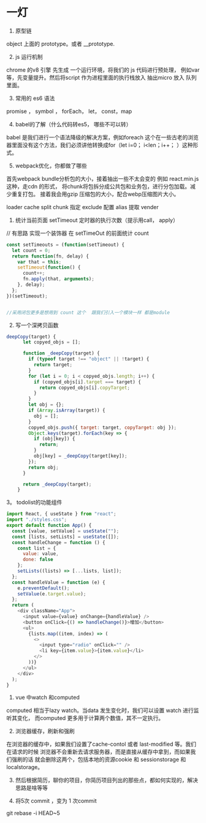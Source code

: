 # 一灯

1. 原型链

object 上面的 prototype。或者 __prototype.

2. js 运行机制

chrome 的v8 引擎 先生成 一个运行环境，将我们的 js 代码进行预处理， 例如var 等，先变量提升。然后将script 作为进程里面的执行栈放入 抽出micro 放入 队列里面。

3. 常用的 es6 语法

promise ， symbol ， forEach， let， const，map

4. babel的了解（什么代码转es5， 哪些不可以转）

babel 是我们进行一个语法降级的解决方案，例如foreach 这个在一些古老的浏览器里面没有这个方法，我们必须讲他转换成for（let i=0； i<len；i++； ）这种形式。

5. webpack优化，你都做了哪些

首先webpack bundle分析包的大小，接着抽出一些不太会变的 例如 react.min.js这种，走cdn 的形式， 将chunk将包拆分成公共包和业务包，进行分包加载。减少重复打包。 接着我会用gzip 压缩包的大小，配合webp压缩图片大小。

loader cache
split chunk
指定 exclude
配置 alias
提取 vender

1. 统计当前页面 setTimeout 定时器的执行次数（提示用call， apply）

// 有思路 实现一个装饰器 在 setTimeOut 的前面统计 count

``` js
const setTimeouts = (function(setTimeout) {
  let count = 0;
  return function(fn, delay) {
    var that = this;
    setTimeout(function() {
      count++;
      fn.apply(that, arguments);
    }, delay);
  };
})(setTimeout);


//采用闭包更多是想用到 count 这个  跟我们引入一个模块一样 都是module

```

2. 写一个深拷贝函数

``` js
deepCopy(target) {
      let copyed_objs = [];

      function _deepCopy(target) {
        if (typeof target !== "object" || !target) {
          return target;
        }
        for (let i = 0; i < copyed_objs.length; i++) {
          if (copyed_objs[i].target === target) {
            return copyed_objs[i].copyTarget;
          }
        }
        let obj = {};
        if (Array.isArray(target)) {
          obj = [];
        }
        copyed_objs.push({ target: target, copyTarget: obj });
        Object.keys(target).forEach(key => {
          if (obj[key]) {
            return;
          }
          obj[key] = _deepCopy(target[key]);
        });
        return obj;
      }

      return _deepCopy(target);
    }
```

3。 todolist的功能组件

``` js
import React, { useState } from "react";
import "./styles.css";
export default function App() {
  const [value, setValue] = useState("");
  const [lists, setLists] = useState([]);
  const handleChange = function () {
    const list = {
      value: value,
      done: false
    };
    setLists((lists) => [...lists, list]);
  };
  const handleValue = function (e) {
    e.preventDefault();
    setValue(e.target.value);
  };
  return (
    <div className="App">
      <input value={value} onChange={handleValue} />
      <button onClick={() => handleChange()}>增加</button>
      <ul>
        {lists.map((item, index) => (
          <>
            <input type="radio" onClick="" />
            <li key={item.value}>{item.value}</li>
          </>
        ))}
      </ul>
    </div>
  );
}

```

1.  vue 中watch 和computed

 computed 相当于lazy watch。当data 发生变化时，我们可以设置 watch 进行监听其变化， 而computed 更多用于计算两个数值，其不一定执行。
 
2. 浏览器缓存，刷新和强刷

在浏览器的缓存中，如果我们设置了cache-contol 或者 last-modified 等。我们在请求的时候 浏览器不会重新去请求服务器，而是直接从缓存中拿到，而如果我们强刷的话 就会删除这两个，包括本地的资源cookie 和 sessionstorage 和 localstorage。

3. 然后根据简历，聊你的项目，你简历项目列出的那些点，都如何实现的，解决思路是啥等等


4. 将5次 commit ，变为 1 次commit

git rebase -i HEAD~5
